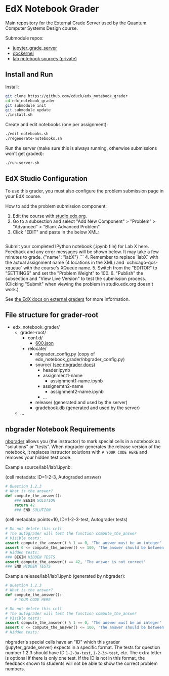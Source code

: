 # EdX Notebook Grader

Main repository for the External Grade Server used by the Quantum Computer Systems Design course.

Submodule repos:
- [jupyter_grade_server](https://github.com/cduck/jupyter_grade_server)
- [dockernel](https://github.com/cduck/dockernel)
- [lab notebook sources (private)](https://github.com/cduck/quantum_computer_systems_design_labs)


## Install and Run

Install:
```bash
git clone https://github.com/cduck/edx_notebook_grader
cd edx_notebook_grader
git submodule init
git submodule update
./install.sh
```

Create and edit notebooks (one per assignment):
```bash
./edit-notebooks.sh
./regenerate-notebooks.sh
```

Run the server (make sure this is always running, otherwise submissions won't get graded):
```bash
./run-server.sh
```

## EdX Studio Configuration
To use this grader, you must also configure the problem submission page in your EdX course.

How to add the problem submission component:
1. Edit the course with [studio.edx.org](https://studio.edx.org).
2. Go to a subsection and select "Add New Component" > "Problem" > "Advanced" > "Blank Advanced Problem"
3. Click "EDIT" and paste in the below XML:
    ```xml
<problem>
  <coderesponse queuename="uchicago-qcs-xqueue">
    <label>Submit your completed IPython notebook (.ipynb file) for Lab X here.  Feedback and any error messages will be shown below.  It may take a few minutes to grade.</label>
    <filesubmission id="notebook" allowed_files="labX.ipynb" required_files="labX.ipynb"/>
    <codeparam>
      <grader_payload>
        {"name": "labX"}
      </grader_payload>
    </codeparam>
  </coderesponse>
</problem>
    ```
4. Remember to replace `labX` with the actual assignment name (4 locations in the XML) and `uchicago-qcs-xqueue` with the course's XQueue name.
5. Switch from the "EDITOR" to "SETTINGS" and set the "Problem Weight" to 100.
6. "Publish" the subsection and "View Live Version" to test the submission process.  (Clicking "Submit" when viewing the problem in studio.edx.org doesn't work.)

See [the EdX docs on external graders](https://edx.readthedocs.io/projects/edx-partner-course-staff/en/latest/exercises_tools/external_graders.html#olx-definition) for more information.

## File structure for grader-root
- edx_notebook_grader/
    - grader-root/
        - conf.d/
            - [600.json](https://github.com/cduck/jupyter_grade_server#json-configuration-file)
        - relocate/
            - nbgrader_config.py (copy of edx_notebook_grader/nbgrader_config.py)
            - source/ ([see nbgrader docs](https://nbgrader.readthedocs.io/en/latest/index.html))
                - header.ipynb
                - assignment1-name
                    - assignment1-name.ipynb
                - assignemtn2-name
                    - assignment2-name.ipynb
                - ...
            - release/ (generated and used by the server)
            - gradebook.db (generated and used by the server)
    - ...

## nbgrader Notebook Requirements
[nbgrader](https://nbgrader.readthedocs.io/) allows you (the instructor) to mark special cells in a notebook as "solutions" or "tests".
When nbgrader generates the release version of the notebook, it replaces instructor solutions with `# YOUR CODE HERE` and removes your hidden test code.

Example source/lab1/lab1.ipynb:

(cell metadata: ID=1-2-3, Autograded answer)
```python
# Question 1.2.3
# What is the answer?
def compute_the_answer():
    ### BEGIN SOLUTION
    return 42
    ### END SOLUTION
```
(cell metadata: points=10, ID=1-2-3-test, Autograder tests)
```python
# Do not delete this cell
# The autograder will test the function compute_the_answer
# Visible tests:
assert compute_the_answer() % 1 == 0, 'The answer must be an integer'
assert 0 <= compute_the_answer() <= 100, 'The answer should be between 0 and 100'
# Hidden tests:
### BEGIN HIDDEN TESTS
assert compute_the_answer() == 42, 'The answer is not correct'
### END HIDDEN TESTS
```

Example release/lab1/lab1.ipynb (generated by nbgrader):
```python
# Question 1.2.3
# What is the answer?
def compute_the_answer():
    # YOUR CODE HERE
```
```python
# Do not delete this cell
# The autograder will test the function compute_the_answer
# Visible tests:
assert compute_the_answer() % 1 == 0, 'The answer must be an integer'
assert 0 <= compute_the_answer() <= 100, 'The answer should be between 0 and 100'
# Hidden tests:
```

nbgrader's special cells have an "ID" which this grader (jupyter_grade_server) expects in a specific format.
The tests for question number 1.2.3 should have ID `1-2-3a-test`, `1-2-3b-test`, etc.
The extra letter is optional if there is only one test.
If the ID is not in this format, the feedback shown to students will not be able to show the correct problem numbers.
